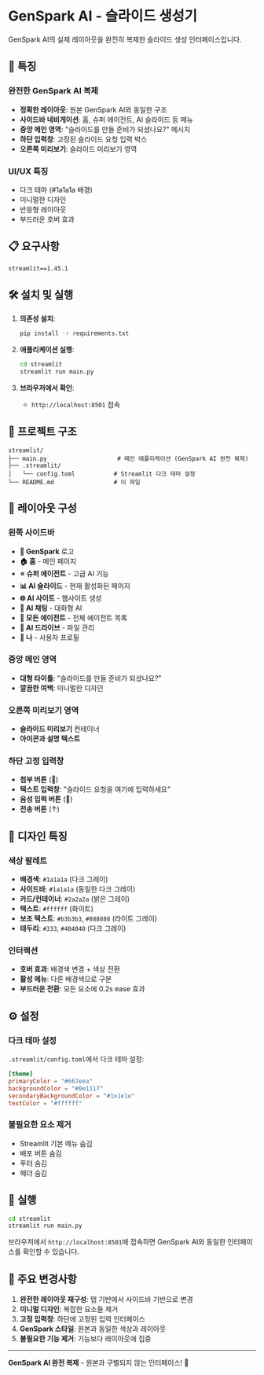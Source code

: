 # GenSpark AI - 슬라이드 생성기

GenSpark AI의 실제 레이아웃을 완전히 복제한 슬라이드 생성 인터페이스입니다.

## 🎯 특징

### 완전한 GenSpark AI 복제

- **정확한 레이아웃**: 원본 GenSpark AI와 동일한 구조
- **사이드바 네비게이션**: 홈, 슈퍼 에이전트, AI 슬라이드 등 메뉴
- **중앙 메인 영역**: "슬라이드를 만들 준비가 되셨나요?" 메시지
- **하단 입력창**: 고정된 슬라이드 요청 입력 박스
- **오른쪽 미리보기**: 슬라이드 미리보기 영역

### UI/UX 특징

- 다크 테마 (#1a1a1a 배경)
- 미니멀한 디자인
- 반응형 레이아웃
- 부드러운 호버 효과

## 📋 요구사항

```txt
streamlit==1.45.1
```

## 🛠️ 설치 및 실행

1. **의존성 설치**:

   ```bash
   pip install -r requirements.txt
   ```

2. **애플리케이션 실행**:

   ```bash
   cd streamlit
   streamlit run main.py
   ```

3. **브라우저에서 확인**:
   - `http://localhost:8501` 접속

## 📁 프로젝트 구조

```
streamlit/
├── main.py                    # 메인 애플리케이션 (GenSpark AI 완전 복제)
├── .streamlit/
│   └── config.toml           # Streamlit 다크 테마 설정
└── README.md                 # 이 파일
```

## 🎨 레이아웃 구성

### 왼쪽 사이드바

- **🤖 GenSpark** 로고
- **🏠 홈** - 메인 페이지
- **⭐ 슈퍼 에이전트** - 고급 AI 기능
- **📊 AI 슬라이드** - 현재 활성화된 페이지
- **🌐 AI 사이트** - 웹사이트 생성
- **💬 AI 채팅** - 대화형 AI
- **🔵 모든 에이전트** - 전체 에이전트 목록
- **💾 AI 드라이브** - 파일 관리
- **👤 나** - 사용자 프로필

### 중앙 메인 영역

- **대형 타이틀**: "슬라이드를 만들 준비가 되셨나요?"
- **깔끔한 여백**: 미니멀한 디자인

### 오른쪽 미리보기 영역

- **슬라이드 미리보기** 컨테이너
- **아이콘과 설명 텍스트**

### 하단 고정 입력창

- **첨부 버튼** (📎)
- **텍스트 입력창**: "슬라이드 요청을 여기에 입력하세요"
- **음성 입력 버튼** (🎤)
- **전송 버튼** (↑)

## 🎨 디자인 특징

### 색상 팔레트

- **배경색**: `#1a1a1a` (다크 그레이)
- **사이드바**: `#1a1a1a` (동일한 다크 그레이)
- **카드/컨테이너**: `#2a2a2a` (밝은 그레이)
- **텍스트**: `#ffffff` (화이트)
- **보조 텍스트**: `#b3b3b3`, `#888888` (라이트 그레이)
- **테두리**: `#333`, `#404040` (다크 그레이)

### 인터랙션

- **호버 효과**: 배경색 변경 + 색상 전환
- **활성 메뉴**: 다른 배경색으로 구분
- **부드러운 전환**: 모든 요소에 0.2s ease 효과

## ⚙️ 설정

### 다크 테마 설정

`.streamlit/config.toml`에서 다크 테마 설정:

```toml
[theme]
primaryColor = "#667eea"
backgroundColor = "#0e1117"
secondaryBackgroundColor = "#1e1e1e"
textColor = "#ffffff"
```

### 불필요한 요소 제거

- Streamlit 기본 메뉴 숨김
- 배포 버튼 숨김
- 푸터 숨김
- 헤더 숨김

## 🚀 실행

```bash
cd streamlit
streamlit run main.py
```

브라우저에서 `http://localhost:8501`에 접속하면 GenSpark AI와 동일한 인터페이스를 확인할 수 있습니다.

## 📝 주요 변경사항

1. **완전한 레이아웃 재구성**: 탭 기반에서 사이드바 기반으로 변경
2. **미니멀 디자인**: 복잡한 요소들 제거
3. **고정 입력창**: 하단에 고정된 입력 인터페이스
4. **GenSpark 스타일**: 원본과 동일한 색상과 레이아웃
5. **불필요한 기능 제거**: 기능보다 레이아웃에 집중

---

**GenSpark AI 완전 복제** - 원본과 구별되지 않는 인터페이스! 🎯
